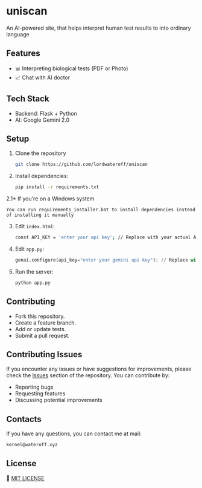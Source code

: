 # uniscan

An AI-powered site, that helps interpret human test results to into ordinary language

## Features

- 📊 Interpreting biological tests (PDF or Photo)
- 📈 Chat with AI doctor

## Tech Stack

- Backend: Flask + Python
- AI: Google Gemini 2.0

## Setup

1. Clone the repository
    ```bash
    git clone https://github.com/lordwateroff/uniscan
    ```
2. Install dependencies:
    ```bash
    pip install -r requirements.txt
    ```

2.1* If you're on a Windows system


    You can run requirements_installer.bat to install dependencies instead of installing it manually

3. Edit `index.html`:
    ```bash
    const API_KEY = 'enter your api key'; // Replace with your actual API key
    ```
4. Edit `app.py`:
    ```python
    genai.configure(api_key="enter your gemini api key"); // Replace with your actual API key
    ```
5. Run the server:
    ```bash
    python app.py
    ```

## Contributing

- Fork this repository.
- Create a feature branch.
- Add or update tests.
- Submit a pull request.

## Contributing Issues

If you encounter any issues or have suggestions for improvements, please check the [Issues](https://github.com/lordwateroff/uniscan/issues) section of the repository. You can contribute by:

- Reporting bugs
- Requesting features
- Discussing potential improvements

## Contacts

If you have any questions, you can contact me at mail:

```bash
kernel@wateroff.xyz
```

## License

📃 [MIT LICENSE](LICENSE)
